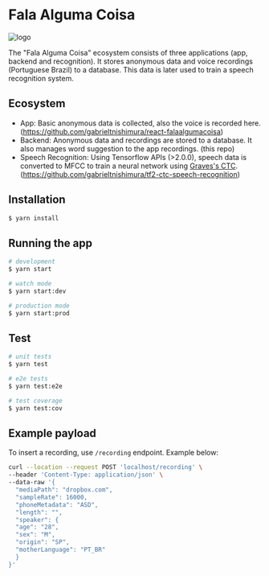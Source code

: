 # Fala Alguma Coisa

![logo](https://user-images.githubusercontent.com/15278288/148660111-a2da8408-fbea-4e2c-aab3-442ce0b792d9.jpg)

The "Fala Alguma Coisa" ecosystem consists of three applications (app, backend and recognition). It stores anonymous data and voice recordings (Portuguese Brazil) to a database. This data is later used to train a speech recognition system.

## Ecosystem

- App: Basic anonymous data is collected, also the voice is recorded here. (https://github.com/gabrieltnishimura/react-falaalgumacoisa)
- Backend: Anonymous data and recordings are stored to a database. It also manages word suggestion to the app recordings. (this repo)
- Speech Recognition: Using Tensorflow APIs (>2.0.0), speech data is converted to MFCC to train a neural network using [Graves's CTC](https://www.cs.toronto.edu/~graves/icml_2006.pdf). (https://github.com/gabrieltnishimura/tf2-ctc-speech-recognition)

## Installation

```bash
$ yarn install
```

## Running the app

```bash
# development
$ yarn start

# watch mode
$ yarn start:dev

# production mode
$ yarn start:prod
```

## Test

```bash
# unit tests
$ yarn test

# e2e tests
$ yarn test:e2e

# test coverage
$ yarn test:cov
```

## Example payload

To insert a recording, use `/recording` endpoint. Example below:

```sh
curl --location --request POST 'localhost/recording' \
--header 'Content-Type: application/json' \
--data-raw '{
  "mediaPath": "dropbox.com",
  "sampleRate": 16000,
  "phoneMetadata": "ASD",
  "length": "",
  "speaker": {
  "age": "28",
  "sex": "M",
  "origin": "SP",
  "motherLanguage": "PT_BR"
  }
}'
```
